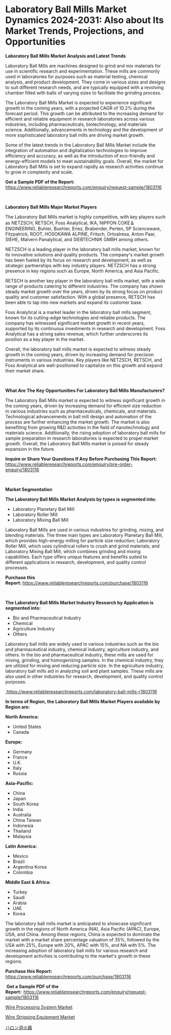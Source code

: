 <p><h1>Laboratory Ball Mills Market Dynamics 2024-2031: Also about Its Market Trends, Projections, and Opportunities</h1></p><p><strong>Laboratory Ball Mills Market Analysis and Latest Trends</strong></p>
<p><p>Laboratory Ball Mills are machines designed to grind and mix materials for use in scientific research and experimentation. These mills are commonly used in laboratories for purposes such as material testing, chemical analysis, and product development. They come in various sizes and designs to suit different research needs, and are typically equipped with a revolving chamber filled with balls of varying sizes to facilitate the grinding process.</p><p>The Laboratory Ball Mills Market is expected to experience significant growth in the coming years, with a projected CAGR of 10.2% during the forecast period. This growth can be attributed to the increasing demand for efficient and reliable equipment in research laboratories across various industries, including pharmaceuticals, biotechnology, and materials science. Additionally, advancements in technology and the development of more sophisticated laboratory ball mills are driving market growth.</p><p>Some of the latest trends in the Laboratory Ball Mills Market include the integration of automation and digitalization technologies to improve efficiency and accuracy, as well as the introduction of eco-friendly and energy-efficient models to meet sustainability goals. Overall, the market for Laboratory Ball Mills is set to expand rapidly as research activities continue to grow in complexity and scale.</p></p>
<p><strong>Get a Sample PDF of the Report:&nbsp;</strong> <a href="https://www.reliableresearchreports.com/enquiry/request-sample/1803116">https://www.reliableresearchreports.com/enquiry/request-sample/1803116</a></p>
<p>&nbsp;</p>
<p><strong>Laboratory Ball Mills Major Market Players</strong></p>
<p><p>The Laboratory Ball Mills market is highly competitive, with key players such as NETZSCH, RETSCH, Foss Analytical, IKA, NIPPON COKE＆ENGINEERING, Buhler, Buehler, Eriez, Brabender, Perten, SP Scienceware, Fitzpatrick, ROOT, HOSOKAWA ALPINE, Fritsch, Ortoalresa, Anton Paar, SIEHE, Malvern Panalytical, and SIEBTECHNIK GMBH among others.</p><p>NETZSCH is a leading player in the laboratory ball mills market, known for its innovative solutions and quality products. The company's market growth has been fueled by its focus on research and development, as well as strategic partnerships with key industry players. NETZSCH has a strong presence in key regions such as Europe, North America, and Asia Pacific.</p><p>RETSCH is another key player in the laboratory ball mills market, with a wide range of products catering to different industries. The company has shown steady market growth over the years, driven by its strong focus on product quality and customer satisfaction. With a global presence, RETSCH has been able to tap into new markets and expand its customer base.</p><p>Foss Analytical is a market leader in the laboratory ball mills segment, known for its cutting-edge technologies and reliable products. The company has witnessed significant market growth in recent years, supported by its continuous investments in research and development. Foss Analytical has a strong sales revenue, which further underscores its position as a key player in the market.</p><p>Overall, the laboratory ball mills market is expected to witness steady growth in the coming years, driven by increasing demand for precision instruments in various industries. Key players like NETZSCH, RETSCH, and Foss Analytical are well-positioned to capitalize on this growth and expand their market share.</p></p>
<p>&nbsp;</p>
<p><strong>What Are The Key Opportunities For Laboratory Ball Mills Manufacturers?</strong></p>
<p><p>The Laboratory Ball Mills market is expected to witness significant growth in the coming years, driven by increasing demand for efficient size reduction in various industries such as pharmaceuticals, chemicals, and materials. Technological advancements in ball mill design and automation of the process are further enhancing the market growth. The market is also benefiting from growing R&D activities in the field of nanotechnology and materials science. Additionally, the rising adoption of laboratory ball mills for sample preparation in research laboratories is expected to propel market growth. Overall, the Laboratory Ball Mills market is poised for steady expansion in the future.</p></p>
<p><strong>Inquire or Share Your Questions If Any Before Purchasing This Report:</strong> <a href="https://www.reliableresearchreports.com/enquiry/pre-order-enquiry/1803116">https://www.reliableresearchreports.com/enquiry/pre-order-enquiry/1803116</a></p>
<p>&nbsp;</p>
<p><strong>Market Segmentation</strong></p>
<p><strong>The Laboratory Ball Mills Market Analysis by types is segmented into:</strong></p>
<p><ul><li>Laboratory Planetary Ball Mill</li><li>Laboratory Roller Mill</li><li>Laboratory Mixing Ball Mill</li></ul></p>
<p><p>Laboratory Ball Mills are used in various industries for grinding, mixing, and blending materials. The three main types are Laboratory Planetary Ball Mill, which provides high-energy milling for particle size reduction; Laboratory Roller Mill, which uses cylindrical rollers to crush and grind materials; and Laboratory Mixing Ball Mill, which combines grinding and mixing capabilities. Each type offers unique features and benefits suited to different applications in research, development, and quality control processes.</p></p>
<p><strong>Purchase this Report:&nbsp;</strong><a href="https://www.reliableresearchreports.com/purchase/1803116">https://www.reliableresearchreports.com/purchase/1803116</a></p>
<p>&nbsp;</p>
<p><strong>The Laboratory Ball Mills Market Industry Research by Application is segmented into:</strong></p>
<p><ul><li>Bio and Pharmaceutical Industry</li><li>Chemical</li><li>Agriculture Industry</li><li>Others</li></ul></p>
<p><p>Laboratory ball mills are widely used in various industries such as the bio and pharmaceutical industry, chemical industry, agriculture industry, and others. In the bio and pharmaceutical industry, these mills are used for mixing, grinding, and homogenizing samples. In the chemical industry, they are utilized for mixing and reducing particle size. In the agriculture industry, laboratory ball mills aid in analyzing soil and plant samples. These mills are also used in other industries for research, development, and quality control purposes.</p></p>
<p><a href="https://www.reliableresearchreports.com/laboratory-ball-mills-r1803116">&nbsp;https://www.reliableresearchreports.com/laboratory-ball-mills-r1803116</a></p>
<p><strong>In terms of Region, the Laboratory Ball Mills Market Players available by Region are:</strong></p>
<p>
    <p> <strong> North America: </strong>
        <ul>
            <li>United States</li>
            <li>Canada</li>
        </ul>
        </p> 
    <p> <strong> Europe: </strong>
        <ul>
            <li>Germany</li>
            <li>France</li>
            <li>U.K.</li>
            <li>Italy</li>
            <li>Russia</li>
        </ul>
        </p> 
    <p> <strong> Asia-Pacific: </strong>
        <ul>
            <li>China</li>
            <li>Japan</li>
            <li>South Korea</li>
            <li>India</li>
            <li>Australia</li>
            <li>China Taiwan</li>
            <li>Indonesia</li>
            <li>Thailand</li>
            <li>Malaysia</li>
        </ul>
        </p> 
    <p> <strong> Latin America: </strong>
        <ul>
            <li>Mexico</li>
            <li>Brazil</li>
            <li>Argentina Korea</li>
            <li>Colombia</li>
        </ul>
        </p> 
    <p> <strong> Middle East & Africa: </strong>
        <ul>
            <li>Turkey</li>
            <li>Saudi</li>
            <li>Arabia</li>
            <li>UAE</li>
            <li>Korea</li>
        </ul>
    </p>
    </p>
<p><p>The laboratory ball mills market is anticipated to showcase significant growth in the regions of North America (NA), Asia Pacific (APAC), Europe, USA, and China. Among these regions, China is expected to dominate the market with a market share percentage valuation of 35%, followed by the USA with 25%, Europe with 20%, APAC with 15%, and NA with 5%. The increasing adoption of laboratory ball mills for various research and development activities is contributing to the market's growth in these regions.</p></p>
<p><strong>Purchase this Report: </strong><a href="https://www.reliableresearchreports.com/purchase/1803116">https://www.reliableresearchreports.com/purchase/1803116</a></p>
<p>&nbsp;<strong>Get a Sample PDF of the Report:&nbsp;&nbsp;</strong><a href="https://www.reliableresearchreports.com/enquiry/request-sample/1803116">https://www.reliableresearchreports.com/enquiry/request-sample/1803116</a></p>
<p><strong></strong></p>
<p><p><a href="https://github.com/myacatherineblakecaczo9vcsw/Market-Research-Report-List-2/blob/main/wire-processing-system-market.md">Wire Processing System Market</a></p><p><a href="https://github.com/okotobwrhuteie/Market-Research-Report-List-2/blob/main/wire-stripping-equipment-market.md">Wire Stripping Equipment Market</a></p><p><a href="https://github.com/SarahFahey88/Market-Research-Report-List-1/blob/main/860396332023.md">ハロン消火器</a></p></p>